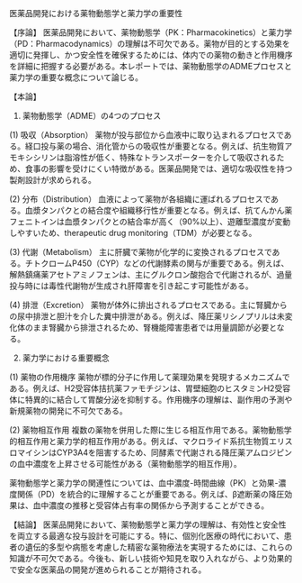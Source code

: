 医薬品開発における薬物動態学と薬力学の重要性

【序論】
医薬品開発において、薬物動態学（PK：Pharmacokinetics）と薬力学（PD：Pharmacodynamics）の理解は不可欠である。薬物が目的とする効果を適切に発揮し、かつ安全性を確保するためには、体内での薬物の動きと作用機序を詳細に把握する必要がある。本レポートでは、薬物動態学のADMEプロセスと薬力学の重要な概念について論じる。

【本論】
1. 薬物動態学（ADME）の4つのプロセス

(1) 吸収（Absorption）
薬物が投与部位から血液中に取り込まれるプロセスである。経口投与薬の場合、消化管からの吸収性が重要となる。例えば、抗生物質アモキシシリンは脂溶性が低く、特殊なトランスポーターを介して吸収されるため、食事の影響を受けにくい特徴がある。医薬品開発では、適切な吸収性を持つ製剤設計が求められる。

(2) 分布（Distribution）
血液によって薬物が各組織に運ばれるプロセスである。血漿タンパクとの結合度や組織移行性が重要となる。例えば、抗てんかん薬フェニトインは血漿タンパクとの結合率が高く（90%以上）、遊離型濃度が変動しやすいため、therapeutic drug monitoring（TDM）が必要となる。

(3) 代謝（Metabolism）
主に肝臓で薬物が化学的に変換されるプロセスである。チトクロームP450（CYP）などの代謝酵素の関与が重要である。例えば、解熱鎮痛薬アセトアミノフェンは、主にグルクロン酸抱合で代謝されるが、過量投与時には毒性代謝物が生成され肝障害を引き起こす可能性がある。

(4) 排泄（Excretion）
薬物が体外に排出されるプロセスである。主に腎臓からの尿中排泄と胆汁を介した糞中排泄がある。例えば、降圧薬リシノプリルは未変化体のまま腎臓から排泄されるため、腎機能障害患者では用量調節が必要となる。

2. 薬力学における重要概念

(1) 薬物の作用機序
薬物が標的分子に作用して薬理効果を発現するメカニズムである。例えば、H2受容体拮抗薬ファモチジンは、胃壁細胞のヒスタミンH2受容体に特異的に結合して胃酸分泌を抑制する。作用機序の理解は、副作用の予測や新規薬物の開発に不可欠である。

(2) 薬物相互作用
複数の薬物を併用した際に生じる相互作用である。薬物動態学的相互作用と薬力学的相互作用がある。例えば、マクロライド系抗生物質エリスロマイシンはCYP3A4を阻害するため、同酵素で代謝される降圧薬アムロジピンの血中濃度を上昇させる可能性がある（薬物動態学的相互作用）。

薬物動態学と薬力学の関連性については、血中濃度-時間曲線（PK）と効果-濃度関係（PD）を統合的に理解することが重要である。例えば、β遮断薬の降圧効果は、血中濃度の推移と受容体占有率の関係から予測することができる。

【結論】
医薬品開発において、薬物動態学と薬力学の理解は、有効性と安全性を両立する最適な投与設計を可能にする。特に、個別化医療の時代において、患者の遺伝的多型や病態を考慮した精密な薬物療法を実現するためには、これらの知識が不可欠である。今後も、新しい技術や知見を取り入れながら、より効果的で安全な医薬品の開発が進められることが期待される。